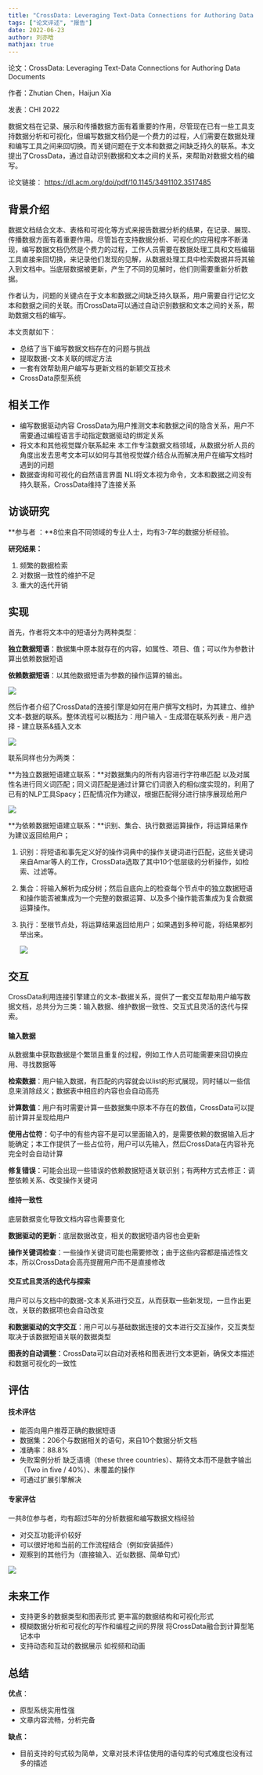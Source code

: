 ```yaml
---
title: "CrossData: Leveraging Text-Data Connections for Authoring Data Documents"
tags: ["论文评述", "报告"]
date: 2022-06-23
author: 刘亦晗
mathjax: true
---
```


论文：CrossData: Leveraging Text-Data Connections for Authoring Data Documents

作者：Zhutian Chen，Haijun Xia

发表：CHI 2022

数据文档在记录、展示和传播数据方面有着重要的作用，尽管现在已有一些工具支持数据分析和可视化，但编写数据文档仍是一个费力的过程，人们需要在数据处理和编写工具之间来回切换。而关键问题在于文本和数据之间缺乏持久的联系。本文提出了CrossData，通过自动识别数据和文本之间的关系，来帮助对数据文档的编写。

论文链接： https://dl.acm.org/doi/pdf/10.1145/3491102.3517485

## 背景介绍

数据文档结合文本、表格和可视化等方式来报告数据分析的结果，在记录、展现、传播数据方面有着重要作用。尽管旨在支持数据分析、可视化的应用程序不断涌现，编写数据文档仍然是个费力的过程，工作人员需要在数据处理工具和文档编辑工具直接来回切换，来记录他们发现的见解，从数据处理工具中检索数据并将其输入到文档中。当底层数据被更新，产生了不同的见解时，他们则需要重新分析数据。

作者认为，问题的关键点在于文本和数据之间缺乏持久联系，用户需要自行记忆文本和数据之间的关联。而CrossData可以通过自动识别数据和文本之间的关系，帮助数据文档的编写。

本文贡献如下：

- 总结了当下编写数据文档存在的问题与挑战
- 提取数据-文本关联的绑定方法
- 一套有效帮助用户编写与更新文档的新颖交互技术
- CrossData原型系统

## 相关工作

- 编写数据驱动内容
  CrossData为用户推测文本和数据之间的隐含关系，用户不需要通过编程语言手动指定数据驱动的绑定关系
- 将文本和其他视觉媒介联系起来
  本工作专注数据文档领域，从数据分析人员的角度出发去思考文本可以如何与其他视觉媒介结合从而解决用户在编写文档时遇到的问题
- 数据查询和可视化的自然语言界面
  NLI将文本视为命令，文本和数据之间没有持久联系，CrossData维持了连接关系

## 访谈研究

**参与者 ：**8位来自不同领域的专业人士，均有3-7年的数据分析经验。

**研究结果：**

1. 频繁的数据检索
2. 对数据一致性的维护不足
3. 重大的迭代开销

## 实现

首先，作者将文本中的短语分为两种类型：

**独立数据短语**：数据集中原本就存在的内容，如属性、项目、值；可以作为参数计算出依赖数据短语

**依赖数据短语**：以其他数据短语为参数的操作运算的输出。

![](./pic1.png)



然后作者介绍了CrossData的连接引擎是如何在用户撰写文档时，为其建立、维护文本-数据的联系。整体流程可以概括为：用户输入 - 生成潜在联系列表 - 用户选择 - 建立联系&插入文本

![](./pic2.png)

联系同样也分为两类：

**为独立数据短语建立联系：**对数据集内的所有内容进行字符串匹配 以及对属性名进行同义词匹配；同义词匹配是通过计算它们词嵌入的相似度实现的，利用了已有的NLP工具Spacy；匹配情况作为建议，根据匹配得分进行排序展现给用户

![](./pic3.png)

**为依赖数据短语建立联系：**识别、集合、执行数据运算操作，将运算结果作为建议返回给用户；

1. 识别：将短语和事先定义好的操作词典中的操作关键词进行匹配，这些关键词来自Amar等人的工作，CrossData选取了其中10个低层级的分析操作，如检索、过滤等。

2. 集合：将输入解析为成分树；然后自底向上的检查每个节点中的独立数据短语和操作能否被集成为一个完整的数据运算、以及多个操作能否集成为复合数据运算操作。

3. 执行：至根节点处，将运算结果返回给用户；如果遇到多种可能，将结果都列举出来。

   ![](./pic4.png)



## 交互

CrossData利用连接引擎建立的文本-数据关系，提供了一套交互帮助用户编写数据文档，总共分为三类：输入数据、维护数据一致性、交互式且灵活的迭代与探索。

#### 输入数据

从数据集中获取数据是个繁琐且重复的过程，例如工作人员可能需要来回切换应用、寻找数据等

**检索数据**：用户输入数据，有匹配的内容就会以list的形式展现，同时辅以一些信息来消除歧义；数据表中相应的内容也会自动高亮

**计算数值**：用户有时需要计算一些数据集中原本不存在的数值，CrossData可以提前计算并呈现给用户

**使用占位符**：句子中的有些内容不是可以里面输入的，是需要依赖的数据输入后才能确定；本工作提供了一些占位符，用户可以先输入，然后CrossData在内容补充完全时会自动计算

**修复错误**：可能会出现一些错误的依赖数据短语关联识别；有两种方式去修正：调整依赖关系、改变操作关键词

#### 维持一致性

底层数据变化导致文档内容也需要变化

**数据驱动的更新**：底层数据改变，相关的数据短语内容也会更新

**操作关键词检查**：一些操作关键词可能也需要修改；由于这些内容都是描述性文本，所以CrossData会高亮提醒用户而不是直接修改

#### 交互式且灵活的迭代与探索

用户可以与文档中的数据-文本关系进行交互，从而获取一些新发现，一旦作出更改，关联的数据项也会自动改变

**和数据驱动的文字交互**：用户可以与基础数据连接的文本进行交互操作，交互类型取决于该数据短语关联的数据类型

**图表的自动调整**：CrossData可以自动对表格和图表进行文本更新，确保文本描述和数据可视化的一致性



## 评估

#### 技术评估

- 能否向用户推荐正确的数据短语
- 数据集：206个与数据相关的语句，来自10个数据分析文档
- 准确率：88.8% 
- 失败案例分析
  缺乏语境（these three countries）、期待文本而不是数字输出（Two in five / 40%）、未覆盖的操作
- 可通过扩展引擎解决

#### 专家评估

一共8位参与者，均有超过5年的分析数据和编写数据文档经验

- 对交互功能评价较好
- 可以很好地和当前的工作流程结合（例如安装插件）
- 观察到的其他行为（直接输入、近似数据、简单句式）

![](./pic5.png)

## 未来工作

- 支持更多的数据类型和图表形式
  更丰富的数据结构和可视化形式
- 模糊数据分析和可视化的写作和编程之间的界限
  将CrossData融合到计算型笔记本中
- 支持动态和互动的数据展示
  如视频和动画

## 总结

**优点**：

- 原型系统实用性强
- 文章内容流畅，分析完备

**缺点：**

- 目前支持的句式较为简单，文章对技术评估使用的语句库的句式难度也没有过多的描述
